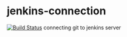 # jenkins-connection
[![Build Status](http://localhost:8080/buildStatus/icon?job=jenkins-connect-to-git)](http://localhost:8080/job/jenkins-connect-to-git/) connecting git to jenkins server
